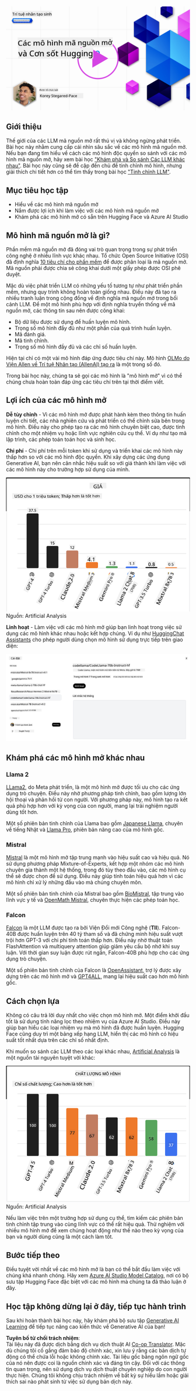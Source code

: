 <!--
CO_OP_TRANSLATOR_METADATA:
{
  "original_hash": "0bba96e53ab841d99db731892a51fab8",
  "translation_date": "2025-07-09T17:12:24+00:00",
  "source_file": "16-open-source-models/README.md",
  "language_code": "vi"
}
-->
[![Open Source Models](../../../translated_images/16-lesson-banner.6b56555e8404fda1716382db4832cecbe616ccd764de381f0af6cfd694d05f74.vi.png)](https://aka.ms/gen-ai-lesson16-gh?WT.mc_id=academic-105485-koreyst)

## Giới thiệu

Thế giới của các LLM mã nguồn mở rất thú vị và không ngừng phát triển. Bài học này nhằm cung cấp cái nhìn sâu sắc về các mô hình mã nguồn mở. Nếu bạn đang tìm hiểu về cách các mô hình độc quyền so sánh với các mô hình mã nguồn mở, hãy xem bài học ["Khám phá và So sánh Các LLM khác nhau"](../02-exploring-and-comparing-different-llms/README.md?WT.mc_id=academic-105485-koreyst). Bài học này cũng sẽ đề cập đến chủ đề tinh chỉnh mô hình, nhưng giải thích chi tiết hơn có thể tìm thấy trong bài học ["Tinh chỉnh LLM"](../18-fine-tuning/README.md?WT.mc_id=academic-105485-koreyst).

## Mục tiêu học tập

- Hiểu về các mô hình mã nguồn mở
- Nắm được lợi ích khi làm việc với các mô hình mã nguồn mở
- Khám phá các mô hình mở có sẵn trên Hugging Face và Azure AI Studio

## Mô hình mã nguồn mở là gì?

Phần mềm mã nguồn mở đã đóng vai trò quan trọng trong sự phát triển công nghệ ở nhiều lĩnh vực khác nhau. Tổ chức Open Source Initiative (OSI) đã định nghĩa [10 tiêu chí cho phần mềm](https://web.archive.org/web/20241126001143/https://opensource.org/osd?WT.mc_id=academic-105485-koreyst) để được phân loại là mã nguồn mở. Mã nguồn phải được chia sẻ công khai dưới một giấy phép được OSI phê duyệt.

Mặc dù việc phát triển LLM có những yếu tố tương tự như phát triển phần mềm, nhưng quy trình không hoàn toàn giống nhau. Điều này đã tạo ra nhiều tranh luận trong cộng đồng về định nghĩa mã nguồn mở trong bối cảnh LLM. Để một mô hình phù hợp với định nghĩa truyền thống về mã nguồn mở, các thông tin sau nên được công khai:

- Bộ dữ liệu được sử dụng để huấn luyện mô hình.
- Trọng số mô hình đầy đủ như một phần của quá trình huấn luyện.
- Mã đánh giá.
- Mã tinh chỉnh.
- Trọng số mô hình đầy đủ và các chỉ số huấn luyện.

Hiện tại chỉ có một vài mô hình đáp ứng được tiêu chí này. Mô hình [OLMo do Viện Allen về Trí tuệ Nhân tạo (AllenAI) tạo ra](https://huggingface.co/allenai/OLMo-7B?WT.mc_id=academic-105485-koreyst) là một trong số đó.

Trong bài học này, chúng ta sẽ gọi các mô hình là "mô hình mở" vì có thể chúng chưa hoàn toàn đáp ứng các tiêu chí trên tại thời điểm viết.

## Lợi ích của các mô hình mở

**Dễ tùy chỉnh** - Vì các mô hình mở được phát hành kèm theo thông tin huấn luyện chi tiết, các nhà nghiên cứu và phát triển có thể chỉnh sửa bên trong mô hình. Điều này cho phép tạo ra các mô hình chuyên biệt cao, được tinh chỉnh cho một nhiệm vụ hoặc lĩnh vực nghiên cứu cụ thể. Ví dụ như tạo mã lập trình, các phép toán toán học và sinh học.

**Chi phí** - Chi phí trên mỗi token khi sử dụng và triển khai các mô hình này thấp hơn so với các mô hình độc quyền. Khi xây dựng các ứng dụng Generative AI, bạn nên cân nhắc hiệu suất so với giá thành khi làm việc với các mô hình này cho trường hợp sử dụng của mình.

![Model Cost](../../../translated_images/model-price.3f5a3e4d32ae00b465325159e1f4ebe7b5861e95117518c6bfc37fe842950687.vi.png)  
Nguồn: Artificial Analysis

**Linh hoạt** - Làm việc với các mô hình mở giúp bạn linh hoạt trong việc sử dụng các mô hình khác nhau hoặc kết hợp chúng. Ví dụ như [HuggingChat Assistants](https://huggingface.co/chat?WT.mc_id=academic-105485-koreyst) cho phép người dùng chọn mô hình sử dụng trực tiếp trên giao diện:

![Choose Model](../../../translated_images/choose-model.f095d15bbac922141591fd4fac586dc8d25e69b42abf305d441b84c238e293f2.vi.png)

## Khám phá các mô hình mở khác nhau

### Llama 2

[LLama2](https://huggingface.co/meta-llama?WT.mc_id=academic-105485-koreyst), do Meta phát triển, là một mô hình mở được tối ưu cho các ứng dụng trò chuyện. Điều này nhờ phương pháp tinh chỉnh, bao gồm lượng lớn hội thoại và phản hồi từ con người. Với phương pháp này, mô hình tạo ra kết quả phù hợp hơn với kỳ vọng của con người, mang lại trải nghiệm người dùng tốt hơn.

Một số phiên bản tinh chỉnh của Llama bao gồm [Japanese Llama](https://huggingface.co/elyza/ELYZA-japanese-Llama-2-7b?WT.mc_id=academic-105485-koreyst), chuyên về tiếng Nhật và [Llama Pro](https://huggingface.co/TencentARC/LLaMA-Pro-8B?WT.mc_id=academic-105485-koreyst), phiên bản nâng cao của mô hình gốc.

### Mistral

[Mistral](https://huggingface.co/mistralai?WT.mc_id=academic-105485-koreyst) là một mô hình mở tập trung mạnh vào hiệu suất cao và hiệu quả. Nó sử dụng phương pháp Mixture-of-Experts, kết hợp một nhóm các mô hình chuyên gia thành một hệ thống, trong đó tùy theo đầu vào, các mô hình cụ thể sẽ được chọn để sử dụng. Điều này giúp tính toán hiệu quả hơn vì các mô hình chỉ xử lý những đầu vào mà chúng chuyên môn.

Một số phiên bản tinh chỉnh của Mistral bao gồm [BioMistral](https://huggingface.co/BioMistral/BioMistral-7B?text=Mon+nom+est+Thomas+et+mon+principal?WT.mc_id=academic-105485-koreyst), tập trung vào lĩnh vực y tế và [OpenMath Mistral](https://huggingface.co/nvidia/OpenMath-Mistral-7B-v0.1-hf?WT.mc_id=academic-105485-koreyst), chuyên thực hiện các phép toán học.

### Falcon

[Falcon](https://huggingface.co/tiiuae?WT.mc_id=academic-105485-koreyst) là một LLM được tạo ra bởi Viện Đổi mới Công nghệ (**TII**). Falcon-40B được huấn luyện trên 40 tỷ tham số và đã chứng minh hiệu suất vượt trội hơn GPT-3 với chi phí tính toán thấp hơn. Điều này nhờ thuật toán FlashAttention và multiquery attention giúp giảm yêu cầu bộ nhớ khi suy luận. Với thời gian suy luận được rút ngắn, Falcon-40B phù hợp cho các ứng dụng trò chuyện.

Một số phiên bản tinh chỉnh của Falcon là [OpenAssistant](https://huggingface.co/OpenAssistant/falcon-40b-sft-top1-560?WT.mc_id=academic-105485-koreyst), trợ lý được xây dựng trên các mô hình mở và [GPT4ALL](https://huggingface.co/nomic-ai/gpt4all-falcon?WT.mc_id=academic-105485-koreyst), mang lại hiệu suất cao hơn mô hình gốc.

## Cách chọn lựa

Không có câu trả lời duy nhất cho việc chọn mô hình mở. Một điểm khởi đầu tốt là sử dụng tính năng lọc theo nhiệm vụ của Azure AI Studio. Điều này giúp bạn hiểu các loại nhiệm vụ mà mô hình đã được huấn luyện. Hugging Face cũng duy trì một bảng xếp hạng LLM, hiển thị các mô hình có hiệu suất tốt nhất dựa trên các chỉ số nhất định.

Khi muốn so sánh các LLM theo các loại khác nhau, [Artificial Analysis](https://artificialanalysis.ai/?WT.mc_id=academic-105485-koreyst) là một nguồn tài nguyên tuyệt vời khác:

![Model Quality](../../../translated_images/model-quality.aaae1c22e00f7ee1cd9dc186c611ac6ca6627eabd19e5364dce9e216d25ae8a5.vi.png)  
Nguồn: Artificial Analysis

Nếu làm việc trên một trường hợp sử dụng cụ thể, tìm kiếm các phiên bản tinh chỉnh tập trung vào cùng lĩnh vực có thể rất hiệu quả. Thử nghiệm với nhiều mô hình mở để xem chúng hoạt động như thế nào theo kỳ vọng của bạn và người dùng cũng là một cách làm tốt.

## Bước tiếp theo

Điều tuyệt vời nhất về các mô hình mở là bạn có thể bắt đầu làm việc với chúng khá nhanh chóng. Hãy xem [Azure AI Studio Model Catalog](https://ai.azure.com?WT.mc_id=academic-105485-koreyst), nơi có bộ sưu tập Hugging Face đặc biệt với các mô hình mà chúng ta đã thảo luận ở đây.

## Học tập không dừng lại ở đây, tiếp tục hành trình

Sau khi hoàn thành bài học này, hãy khám phá bộ sưu tập [Generative AI Learning](https://aka.ms/genai-collection?WT.mc_id=academic-105485-koreyst) để tiếp tục nâng cao kiến thức về Generative AI của bạn!

**Tuyên bố từ chối trách nhiệm**:  
Tài liệu này đã được dịch bằng dịch vụ dịch thuật AI [Co-op Translator](https://github.com/Azure/co-op-translator). Mặc dù chúng tôi cố gắng đảm bảo độ chính xác, xin lưu ý rằng các bản dịch tự động có thể chứa lỗi hoặc không chính xác. Tài liệu gốc bằng ngôn ngữ gốc của nó nên được coi là nguồn chính xác và đáng tin cậy. Đối với các thông tin quan trọng, nên sử dụng dịch vụ dịch thuật chuyên nghiệp do con người thực hiện. Chúng tôi không chịu trách nhiệm về bất kỳ sự hiểu lầm hoặc giải thích sai nào phát sinh từ việc sử dụng bản dịch này.